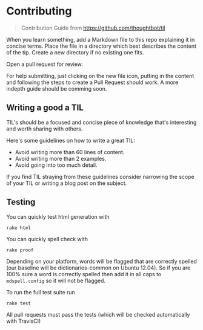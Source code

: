 # Contributing

> Contribution Guide from https://github.com/thoughtbot/til

When you learn something,
add a Markdown file to
this repo explaining it in concise terms.
Place the file in a directory
which best describes
the content of the tip.
Create a new directory if no existing one fits.

Open a pull request for review.

For help submitting, just clicking on the new file icon, putting in the content and following the steps to create a Pull Request should work. A more indepth guide should be comming soon. 


## Writing a good a TIL

TIL's should be a focused and concise piece of knowledge that's interesting and
worth sharing with others.

Here's some guidelines on how to write a great TIL:

* Avoid writing more than 60 lines of content.
* Avoid writing more than 2 examples.
* Avoid going into too much detail.

If you find TIL straying from these guidelines consider narrowing the scope of
your TIL or writing a blog post on the subject.

## Testing
You can quickly test html generation with

```
rake html
```

You can quickly spell check with

```
rake proof
```

Depending on your platform, words will be flagged that are correctly spelled (our baseline will be dictionaries-common on Ubuntu 12.04). So if you are 100% sure a word is correctly spelled then add it in all caps to ```mdspell.config``` so it will not be flagged.

To run the full test suite run

```
rake test
```

All pull requests must pass the tests (which will be checked automatically with TravisCI)
